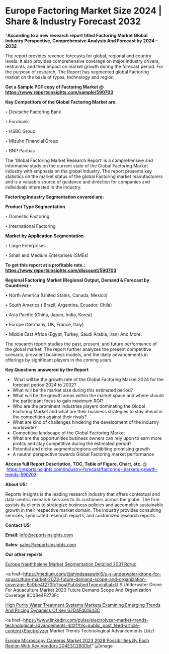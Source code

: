 # Europe Factoring Market Size 2024 | Share & Industry Forecast 2032

 "<strong>According to a new research report titled Factoring Market Global Industry Perspective, Comprehensive Analysis And Forecast by 2024 – 2032</strong>

The report provides revenue forecasts for global, regional and country levels. It also provides comprehensive coverage on major industry drivers, restraints, and their impact on market growth during the forecast period. For the purpose of research, The Report has segmented global Factoring market on the basis of types, technology and region

<strong>Get a Sample PDF copy of Factoring Market </strong><strong>@<a href=https://www.reportsinsights.com/sample/590703 style=color:#0000ff;> https://www.reportsinsights.com/sample/590703</a></strong></font>

<strong>Key Competitors of the Global Factoring Market are:</strong>

‣ Deutsche Factoring Bank


‣ Eurobank


‣ HSBC Group


‣ Mizuho Financial Group


‣ BNP Paribas

The ‘Global Factoring Market Research Report’ is a comprehensive and informative study on the current state of the Global Factoring Market industry with emphasis on the global industry. The report presents key statistics on the market status of the global Factoring market manufacturers and is a valuable source of guidance and direction for companies and individuals interested in the industry.

<strong>Factoring Industry Segmentation covered are:</strong>

<strong>Product Type Segmentation</strong>

‣    Domestic Factoring


‣ International Factoring

<strong>Market by Application Segmentation</strong>

‣   Large Enterprises


‣ Small and Medium Enterprises (SMEs)

<strong>To get this report at a profitable rate.: <a href=https://www.reportsinsights.com/discount/590703 style=color:#0000ff;>https://www.reportsinsights.com/discount/590703</a></strong></font>

<strong>Regional Factoring Market (Regional Output, Demand &amp; Forecast by Countries):-</strong>

• North America (United States, Canada, Mexico)

• South America ( Brazil, Argentina, Ecuador, Chile)

• Asia Pacific (China, Japan, India, Korea)

• Europe (Germany, UK, France, Italy)

• Middle East Africa (Egypt, Turkey, Saudi Arabia, Iran) And More.

The research report studies the past, present, and future performance of the global market. The report further analyzes the present competitive scenario, prevalent business models, and the likely advancements in offerings by significant players in the coming years.

<strong>Key Questions answered by the Report</strong>
<ul>
  <li> What will be the growth rate of the Global Factoring Market 2024 for the forecast period 2024 to 2032?</li>
  <li>What will be the market size during this estimated period?</li>
  <li>What will be the growth areas within the market space and where should the participant focus to gain maximum ROI?</li>
  <li>Who are the prominent industries players dominating the Global Factoring Market and what are their business strategies to stay ahead in the competition against their rivals?</li>
  <li>What are kind of challenges hindering the development of the industry worldwide?</li>
  <li>Competitive landscape of the Global Factoring Market</li>
  <li>What are the opportunities business owners can rely upon to earn more profits and stay competitive during the estimated period?</li>
  <li>Potential and niche segments/regions exhibiting promising growth</li>
  <li>A neutral perspective towards Global Factoring market performance</li>
</ul>
<strong>Access full Report Description, TOC, Table of Figure, Chart, etc. </strong>@  <a href=https://reportsinsights.com/industry-forecast/factoring-markets-growth-trends-590703 style=color:#0000ff;>https://reportsinsights.com/industry-forecast/factoring-markets-growth-trends-590703</a></font>

<strong><strong>About US</strong>:</strong>

Reports Insights is the leading research industry that offers contextual and data-centric research services to its customers across the globe. The firm assists its clients to strategize business policies and accomplish sustainable growth in their respective market domain. The industry provides consulting services, syndicated research reports, and customized research reports.

<strong>Contact US:</strong>

<p class=""""><b>Email:</b> <a href=mailto:info@reportsinsights.com>info@reportsinsights.com</a></p>
<p class=""""><b>Sales:</b> <a href=mailto:sales@reportsinsights.com>sales@reportsinsights.com</a></p>

<strong>Our other reports</strong>

<a href=https://www.linkedin.com/pulse/europe-naphthalene-market-segmentation-detailed-2031-rdruc/>Europe Naphthalene Market Segmentation Detailed 2031 Rdruc</a>

<a href=https://medium.com/@shindeaaswini6/u-s-underwater-drone-for-aquaculture-market-2023-future-demand-scope-and-organization-coverage-8c0be4f273fc?postPublishedType=initial>U S Underwater Drone For Aquaculture Market 2023 Future Demand Scope And Organization Coverage 8C0Be4F273Fc</a>

<a href=https://medium.com/@anuragakarte041/high-purity-water-treatment-systems-markets-examining-emerging-trends-and-pricing-dynamics-of-key-62d4fd61643c>High Purity Water Treatment Systems Markets Examining Emerging Trends And Pricing Dynamics Of Key 62D4Fd61643C</a>

<a href=https://www.linkedin.com/pulse/electrolyzer-market-trends-technological-advancements-lbtzf?trk=public_post_feed-article-content>Electrolyzer Market Trends Technological Advancements Lbtzf</a>

<a href=https://medium.com/@reportsinsights23/europe-microscopy-cameras-market-2023-2028-possibilities-by-each-region-with-key-vendors-204e3c280dbf>Europe Microscopy Cameras Market 2023 2028 Possibilities By Each Region With Key Vendors 204E3C280Dbf</a>"
![image](https://github.com/daminid12/RImarketresearch/assets/158430485/db158011-b5fa-4acf-bad0-b8dd039e976d)
